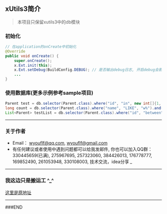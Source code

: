 ## xUtils3简介

> 本项目只保留xutils3中的db模块

### 初始化
```java
// 在application的onCreate中初始化
@Override
public void onCreate() {
    super.onCreate();
    x.Ext.init(this);
    x.Ext.setDebug(BuildConfig.DEBUG); // 是否输出debug日志, 开启debug会影响性能.
    ...
}
```

### 使用数据库(更多示例参考sample项目)
```java
Parent test = db.selector(Parent.class).where("id", "in", new int[]{1, 3, 6}).findFirst();
long count = db.selector(Parent.class).where("name", "LIKE", "w%").and("age", ">", 32).count();
List<Parent> testList = db.selector(Parent.class).where("id", "between", new String[]{"1", "5"}).findAll();
```

----
### 关于作者
* Email： <wyouflf@qq.com>, <wyouflf@gmail.com>
* 有任何建议或者使用中遇到问题都可以给我发邮件, 你也可以加入QQ群：330445659(已满), 275967695, 257323060,
384426013, 176778777, 169852490, 261053948, 330108003, 技术交流，idea分享 *_*
---

### 我这边只是搬运工 ^_^

[这里是原地址](https://github.com/wyouflf/xUtils3)

---

###END